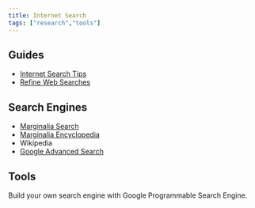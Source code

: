 ```yaml
---
title: Internet Search
tags: ["research","tools"]
---
```


## Guides

- [Internet Search Tips](https://www.gwern.net/Search)  
- [Refine Web Searches](https://support.google.com/websearch/answer/2466433)

## Search Engines

- [Marginalia Search](https://search.marginalia.nu)
- [Marginalia Encyclopedia](https://encyclopedia.marginalia.nu)
- Wikipedia
- [Google Advanced Search](https://www.google.com/advanced_search)

## Tools

Build your own search engine with Google Programmable Search Engine.
